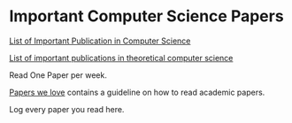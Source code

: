 # Important Computer Science Papers

[List of Important Publication in Computer Science](https://en.wikipedia.org/wiki/List_of_important_publications_in_computer_science#Concurrent,_parallel,_and_distributed_computing)

[List of important publications in theoretical computer science](https://en.wikipedia.org/wiki/List_of_important_publications_in_theoretical_computer_science)

Read One Paper per week.

[Papers we love](https://github.com/papers-we-love/papers-we-love) contains a guideline on how to read academic papers.

Log every paper you read here.
